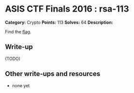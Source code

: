 # ASIS CTF Finals 2016 : rsa-113

**Category:** Crypto
**Points:** 113
**Solves:** 64
**Description:**

Find the [flag](rsa.txz).

## Write-up

(TODO)

## Other write-ups and resources

* none yet
